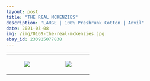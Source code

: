 ```yaml
---
layout: post
title: "THE REAL MCKENZIES"
description: "LARGE | 100% Preshrunk Cotton | Anvil"
date: 2021-03-08
img: /img/0169-the-real-mckenzies.jpg
ebay_id: 233925077838
---
```




<table style="width:100%;"><tr><td style="vertical-align:top;">
      <figure class="tmblr-full" data-orig-height="2048" data-orig-width="1365" data-orig-src="https://concertshirts.netlify.app/shirts/0169/0169-01.jpg"><img src="https://64.media.tumblr.com/a0a90dd1e643edb41468bde3ba1bcfa3/26c95381c2f0ea30-62/s540x810/5512b89872bf144e6e6bc1a8344f47cbaec12978.jpg" data-orig-height="2048" data-orig-width="1365" data-orig-src="https://concertshirts.netlify.app/shirts/0169/0169-01.jpg"/></figure></td>
    <td style="vertical-align:top;">
      <figure class="tmblr-full" data-orig-height="2048" data-orig-width="1365" data-orig-src="https://concertshirts.netlify.app/shirts/0169/0169-02.jpg"><img src="https://64.media.tumblr.com/b965052b1ce1bf2276371a6b77b3003a/26c95381c2f0ea30-09/s540x810/b31ffa7b190ba811de5ebb158f8b61fe25b8d024.jpg" data-orig-height="2048" data-orig-width="1365" data-orig-src="https://concertshirts.netlify.app/shirts/0169/0169-02.jpg"/></figure></td>
  </tr></table>
